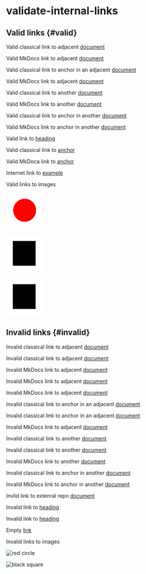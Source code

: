 # validate-internal-links

## Valid links {#valid}

Valid classical link to adjacent [document](adjacent-document.md)

Valid MkDocs link to adjacent [document](../adjacent-document)

Valid classical link to anchor in an adjacent [document](adjacent-document.md#anchor)

Valid MkDocs link to adjacent [document](../adjacent-document#anchor)

Valid classical link to another [document](../topic-B/topic-B-document.md)

Valid MkDocs link to another [document](../../topic-B/topic-B-document)

Valid classical link to anchor in another [document](../topic-B/topic-B-document.md#anchor)

Valid MkDocs link to anchor in another [document](../../topic-B/topic-B-document#anchor)

Valid link to [heading](#valid-links)

Valid classical link to [anchor](#valid)

Valid MkDoca link to [anchor](./#valid)

Internet link to [example](https://example.com/)

Valid links to images

![red circle](../_img/red-circle.png)

![black square](images/black-square.png)

![black square](./images/black-square.png)

## Invalid links {#invalid}

Invalid classical link to adjacent [document](adjacent-document)

Invalid classical link to adjacent [document](adjacent-documen.md)

Invalid MkDocs link to adjacent [document](../adjacent-document.md)

Invalid MkDocs link to adjacent [document](../../adjacent-document)

Invalid MkDocs link to adjacent [document](/adjacent-document)

Invalid classical link to anchor in an adjacent [document](adjacent-document#anchor)

Invalid classical link to anchor in an adjacent [document](adjacent-document.md#anchors)

Invalid MkDocs link to adjacent [document](../adjacent-document#ancho)

Invalid classical link to another [document](/topic-B/topic-B-document.md)

Invalid classical link to another [document](./topic-B/topic-B-document.md)

Invalid MkDocs link to another [document](../topic-B/topic-B-document)

Invalid classical link to anchor in another [document](../topic-B/topic-B-document.md#ancho)

Invalid MkDocs link to anchor in another [document](../topic-B/topic-B-document#anchor)

Invlid link to extenral repo [document](/external-project/document)

Invalid link to [heading](#invalids)

Invalid link to [heading](invalid)

Empty [link]()

Invalid links to images

![red circle](_img/red-circle.png)

![black square](/images/black-square.png)
